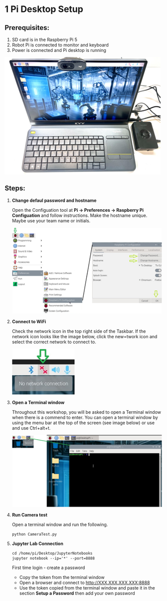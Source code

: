 # **1 Pi Desktop Setup**


## Prerequisites:

1. SD card is in the Raspberry Pi 5
1. Robot Pi is connected to monitor and keyboard
1. Power is connected and Pi desktop is running

<img src="https://github.com/stemoutreach/AutonomousEdgeRobotics/blob/main/zzimages/PiDesktop.jpg" width="500" > 

## Steps:

1. **Change defaul password and hostname**

   Open the Configuation tool at **Pi -> Preferences -> Raspberry Pi Configuation** and follow instructions. Make the hostname unique. Maybe use your team name or initials.   
   
   <img src="https://github.com/stemoutreach/AutonomousEdgeRobotics/blob/main/zzimages/PiConfigPWandHost.jpg" width="500" > 


1. **Connect to WiFi**

   Check the network icon in the top right side of the Taskbar. If the network icon looks like the image below, click the new=twork icon and select the correct network to connect to. 

   <img src="https://github.com/stemoutreach/AutonomousEdgeRobotics/blob/main/zzimages/wifisetup-01.jpg" width="200" > 
   
1. **Open a Terminal window**

   Throughout this workshop, you will be asked to open a Terminal window when there is a commend to enter. You can open a terminal window by using the menu bar at the top of the screen (see image below) or use and use Ctrl+alt+t. 

   <img src="https://github.com/stemoutreach/AutonomousEdgeRobotics/blob/main/zzimages/OpenTerminal2.jpg" width="500" > 
   

1. **Run Camera test**

   Open a terminal window and run the following.

    ~~~
    python CameraTest.py
    ~~~

1. **Jupyter Lab Connection** 
  
   ~~~
   cd /home/pi/Desktop/JupyterNotebooks
   jupyter notebook --ip='*' --port=8888 
   ~~~

   First time login - create a password
   - Copy the token from the terminal window 
   - Open a browser and connect to http://XXX.XXX.XXX.XXX:8888
   - Use the token copied from the terminal window and paste it in the section **Setup a Password** then add your own password 
